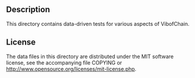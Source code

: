 Description
------------

This directory contains data-driven tests for various aspects of VibofChain.

License
--------

The data files in this directory are distributed under the MIT software
license, see the accompanying file COPYING or
http://www.opensource.org/licenses/mit-license.php.

